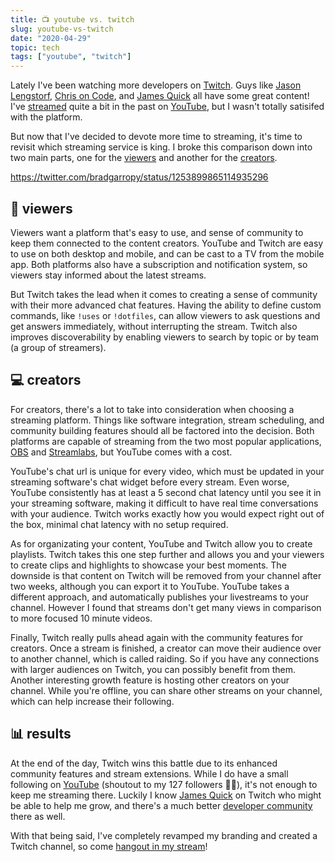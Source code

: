 ```yaml
---
title: 📺 youtube vs. twitch
slug: youtube-vs-twitch
date: "2020-04-29"
topic: tech
tags: ["youtube", "twitch"]
---
```


Lately I've been watching more developers on [Twitch][twitch]. Guys like [Jason Lengstorf][jason], [Chris on Code][chris], and [James Quick][james] all have some great content! I've [streamed][streams] quite a bit in the past on [YouTube][youtube], but I wasn't totally satisifed with the platform.

But now that I've decided to devote more time to streaming, it's time to revisit which streaming service is king. I broke this comparison down into two main parts, one for the [viewers][viewers] and another for the [creators][creators].

https://twitter.com/bradgarropy/status/1253899865114935296

## 👀 viewers

Viewers want a platform that's easy to use, and sense of community to keep them connected to the content creators. YouTube and Twitch are easy to use on both desktop and mobile, and can be cast to a TV from the mobile app. Both platforms also have a subscription and notification system, so viewers stay informed about the latest streams.

But Twitch takes the lead when it comes to creating a sense of community with their more advanced chat features. Having the ability to define custom commands, like `!uses` or `!dotfiles`, can allow viewers to ask questions and get answers immediately, without interrupting the stream. Twitch also improves discoverability by enabling viewers to search by topic or by team (a group of streamers).

## 💻 creators

For creators, there's a lot to take into consideration when choosing a streaming platform. Things like software integration, stream scheduling, and community building features should all be factored into the decision. Both platforms are capable of streaming from the two most popular applications, [OBS][obs] and [Streamlabs][streamlabs], but YouTube comes with a cost.

YouTube's chat url is unique for every video, which must be updated in your streaming software's chat widget before every stream. Even worse, YouTube consistently has at least a 5 second chat latency until you see it in your streaming software, making it difficult to have real time conversations with your audience. Twitch works exactly how you would expect right out of the box, minimal chat latency with no setup required.

As for organizating your content, YouTube and Twitch allow you to create playlists. Twitch takes this one step further and allows you and your viewers to create clips and highlights to showcase your best moments. The downside is that content on Twitch will be removed from your channel after two weeks, although you can export it to YouTube. YouTube takes a different approach, and automatically publishes your livestreams to your channel. However I found that streams don't get many views in comparison to more focused 10 minute videos.

Finally, Twitch really pulls ahead again with the community features for creators. Once a stream is finished, a creator can move their audience over to another channel, which is called raiding. So if you have any connections with larger audiences on Twitch, you can possibly benefit from them. Another interesting growth feature is hosting other creators on your channel. While you're offline, you can share other streams on your channel, which can help increase their following.

## 📊 results

At the end of the day, Twitch wins this battle due to its enhanced community features and stream extensions. While I do have a small following on [YouTube][youtube] (shoutout to my 127 followers 👋🏼), it's not enough to keep me streaming there. Luckily I know [James Quick][james] on Twitch who might be able to help me grow, and there's a much better [developer community][community] there as well.

With that being said, I've completely revamped my branding and created a Twitch channel, so come [hangout in my stream][channel]!

[twitch]: https://twitch.tv
[jason]: https://twitch.tv/jlengstorf
[chris]: https://twitch.tv/chrisoncode
[james]: https://twitch.tv/jamesqquick
[streams]: https://youtube.com/playlist?list=PL6Mu1AMmTL-uMkwOvZ5_Ytbu9qQ5SQSrc
[youtube]: https://youtube.com/bradgarropy
[viewers]: #-viewers
[creators]: #-creators
[obs]: https://obsproject.com
[streamlabs]: https://streamlabs.com
[community]: https://twitch.tv/team/livecoders
[channel]: https://twitch.tv/bradgarropy
